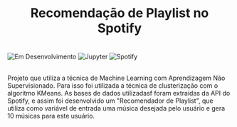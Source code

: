 <h1 align='center'> Recomendação de Playlist no Spotify </h1>

<!-- <h4 align="center"> 
    :construction:  Projeto em construção  :construction:
</h4>
 -->


<div style="display: inline_block"><br/>
<!--     ![Badge em Desenvolvimento](http://img.shields.io/static/v1?label=STATUS&message=EM%20DESENVOLVIMENTO&color=GREEN&style=for-the-badge) -->
    <img align="center" alt="Em Desenvolvimento" src="http://img.shields.io/static/v1?label=STATUS&message=EM%20DESENVOLVIMENTO&color=GREEN&style=for-the-badge" /> 
    <img align="center" alt="Jupyter" src="https://img.shields.io/badge/Jupyter-F37626.svg?&style=for-the-badge&logo=Jupyter&logoColor=white" />  
    <img align="center" alt="Spotify" src="https://img.shields.io/badge/Spotify-1ED760?&style=for-the-badge&logo=spotify&logoColor=white" />  
</div><br/>

Projeto que utiliza a técnica de Machine Learning com Aprendizagem Não Supervisionado. Para isso foi utilizada a técnica de clusterização com o algoritmo KMeans. As bases de dados utilizadasf foram extraídas da API do Spotify, e assim foi desenvolvido um "Recomendador de Playlist", que utiliza como variável de entrada uma música desejada pelo usuário e gera 10 músicas para este usuário.
